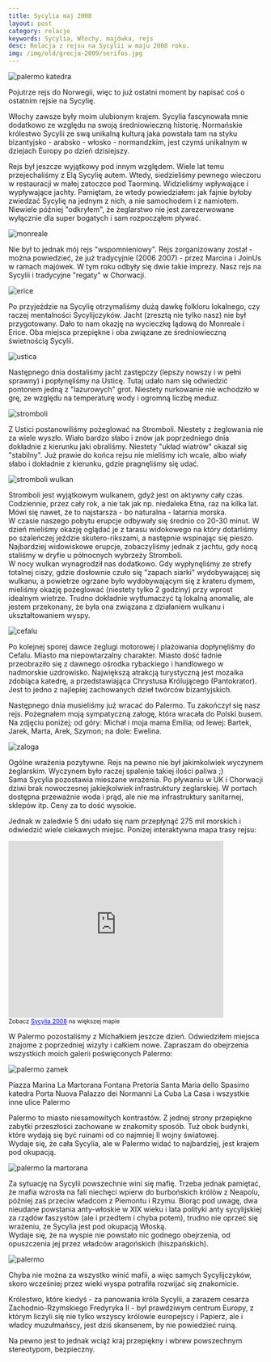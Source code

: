 ```yaml
---
title: Sycylia maj 2008
layout: post
category: relacje
keywords: Sycylia, Włochy, majówka, rejs
desc: Relacja z rejsu na Sycylii w maju 2008 roku.
img: /img/old/grecja-2009/serifos.jpg
---
```


![palermo katedra](/img/old/sycylia/palermo_katedra.jpg)

Pojutrze rejs do Norwegii, więc to już ostatni moment by napisać coś o ostatnim rejsie na Sycylię.

Włochy zawsze były moim ulubionym krajem. Sycylia fascynowała mnie dodatkowo ze względu na swoją średniowieczną historię. 
Normańskie królestwo Sycylii ze swą unikalną kulturą jaka powstała tam na styku bizantyjsko - arabsko - włosko - normandzkim, 
jest czymś unikalnym w dziejach Europy po dzień dzisiejszy.

Rejs był jeszcze wyjątkowy pod innym względem. Wiele lat temu przejechaliśmy z Elą Sycylię autem. Wtedy, siedzieliśmy 
pewnego wieczoru w restauracji w małej zatoczce pod Taorminą. Widzieliśmy wpływające i wypływające jachty. Pamiętam, 
że wtedy powiedziałem: jak fajnie byłoby zwiedzać Sycylię na jednym z nich, a nie samochodem i z namiotem.  
Niewiele później "odkryłem", że żeglarstwo nie jest zarezerwowane wyłącznie dla super bogatych i sam rozpocząłem pływać.

![monreale](/img/old/sycylia/monreale.jpg)

Nie był to jednak mój rejs "wspomnieniowy".  Rejs zorganizowany został - można powiedzieć, że już 
tradycyjnie (2006 2007) - przez Marcina i JoinUs w ramach majówek. W tym roku odbyły się  dwie takie imprezy. 
Nasz rejs na Sycylii i tradycyjne "regaty" w Chorwacji.

![erice](/img/old/sycylia/erice.jpg)

Po przyjeździe na Sycylię otrzymaliśmy dużą dawkę folkloru lokalnego, czy raczej mentalności 
Sycylijczyków. Jacht (zresztą nie tylko nasz) nie był przygotowany. Dało to nam okazję na wycieczkę lądową 
do Monreale i Erice. Oba miejsca przepiękne i oba związane ze średniowieczną świetnością Sycylii.

![ustica](/img/old/sycylia/ustica.jpg)

Następnego dnia dostaliśmy jacht zastępczy (lepszy  nowszy i w pełni sprawny) i popłynęliśmy na Usticę. 
Tutaj udało nam się odwiedzić pontonem jedną z "lazurowych" grot. Niestety nurkowanie nie wchodziło w grę, 
ze względu na temperaturę wody i ogromną liczbę meduz.

![stromboli](/img/old/sycylia/stromboli.jpg)

Z Ustici postanowiliśmy pożeglować na Stromboli. Niestety z żeglowania nie za wiele wyszło. Wiało bardzo słabo 
i znów jak poprzedniego dnia dokładnie z kierunku jaki obraliśmy. Niestety "układ wiatrów" okazał się "stabilny". Już prawie 
do końca rejsu nie mieliśmy ich wcale, albo wiały słabo i dokładnie z kierunku, gdzie pragnęliśmy się udać.   

![stromboli wulkan](/img/old/sycylia/stromboli_lawa.jpg)

Stromboli jest wyjątkowym wulkanem, gdyż jest on aktywny cały czas. Codziennie, przez cały rok, 
a nie tak jak np. niedaleka Etna, raz na kilka lat. Mówi się nawet, że to najstarsza - bo naturalna - latarnia morska.  
W czasie naszego pobytu erupcje odbywały się średnio co 20-30 minut. W dzień mieliśmy okazję oglądać je z tarasu widokowego 
na który dotarliśmy po szaleńczej jeździe skutero-rikszami, a następnie wspinając się pieszo.   
Najbardziej widowiskowe erupcje, zobaczyliśmy jednak z jachtu, gdy  nocą staliśmy w dryfie u północnych wybrzeży Stromboli.  
W nocy wulkan wynagrodził nas dodatkowo. Gdy wypłynęliśmy ze strefy totalnej ciszy, gdzie dosłownie czuło się "zapach siarki" 
wydobywającej się wulkanu, a powietrze ogrzane było wydobywającym się z krateru dymem, mieliśmy okazję pożeglować 
(niestety tylko 2 godziny) przy wprost idealnym wietrze. Trudno dokładnie wytłumaczyć tą lokalną anomalię, ale jestem przekonany, 
że była ona związana z działaniem wulkanu i ukształtowaniem wyspy.

![cefalu](/img/old/sycylia/cefalu.jpg)

Po kolejnej sporej dawce żeglugi motorowej i plażowania dopłynęliśmy do Cefalu. Miasto ma niepowtarzalny 
charakter. Miasto dość ładnie przeobraziło się z dawnego ośrodka rybackiego i handlowego w nadmorskie uzdrowisko.  Największą 
atrakcją  turystyczną jest mozaika zdobiąca katedrę, a przedstawiająca Chrystusa Królującego (Pantokrator). Jest to jedno 
z najlepiej zachowanych dzieł twórców bizantyjskich.  

Następnego dnia musieliśmy już wracać do Palermo. Tu zakończył się nasz rejs. 
Pożegnałem moją sympatyczną załogę, która wracała do Polski busem. Na zdjęciu poniżej; od góry: Michał 
i moja mama Emilia; od lewej: Bartek, Jarek, Marta, Arek, Szymon; na dole: Ewelina.

![zaloga](/img/old/sycylia/zaloga.jpg)

Ogólne wrażenia pozytywne. Rejs na pewno nie był jakimkolwiek wyczynem żeglarskim. Wyczynem było raczej spalenie takiej ilości paliwa ;)  
Sama Sycylia pozostawia mieszane wrażenia. Po pływaniu w UK i Chorwacji dziwi brak nowoczesnej jakiejkolwiek 
infrastruktury żeglarskiej. W portach dostępna przeważnie woda i prąd, ale nie ma infrastruktury sanitarnej, sklepów itp. Ceny za to dość wysokie.

Jednak w zaledwie 5 dni udało się nam przepłynąć 275 mil morskich i odwiedzić wiele ciekawych miejsc.  Poniżej interaktywna mapa trasy rejsu:

<p>
<iframe width="425" height="350" frameborder="0" scrolling="no" marginheight="0" marginwidth="0" src="https://maps.google.com/maps/ms?ie=UTF8&amp;hl=en&amp;msa=0&amp;msid=204255321763002349681.00044c7c3b539dc7e2246&amp;source=embed&amp;t=m&amp;ll=38.427774,13.919678&amp;spn=3.012183,5.767822&amp;output=embed"> </iframe>
<br>
<small>Zobacz <a href="https://maps.google.com/maps/ms?ie=UTF8&amp;hl=en&amp;msa=0&amp;msid=204255321763002349681.00044c7c3b539dc7e2246&amp;source=embed&amp;t=m&amp;ll=38.427774,13.919678&amp;spn=3.012183,5.767822" style="color:#0000FF;text-align:left">Sycylia 2008</a> na większej mapie</small>
</p>
  
W Palermo pozostaliśmy z Michałkiem jeszcze dzień. Odwiedziłem miejsca znajome z poprzedniej wizyty i całkiem nowe. Zapraszam 
do obejrzenia wszystkich moich galerii poświęconych Palermo: 

![palermo zamek](/img/old/sycylia/palermo_zamek.jpg)

Piazza Marina
La Martorana
Fontana Pretoria
Santa Maria dello Spasimo
katedra
Porta Nuova
Palazzo dei Normanni
La Cuba
La Casa
i wszystkie inne ulice Palermo

Palermo to miasto niesamowitych kontrastów. Z jednej strony przepiękne zabytki przeszłości zachowane 
w znakomity sposób. Tuż obok budynki, które wydają się być ruinami od co najmniej II wojny światowej.  
Wydaje się, że cała Sycylia, ale w Palermo widać to najbardziej, jest krajem pod okupacją.

![palermo la martorana](/img/old/sycylia/la_martorana.jpg)

Za sytuację na Sycylii powszechnie wini się mafię. Trzeba jednak pamiętać, że mafia wzrosła 
na fali niechęci wpierw do burbońskich królów z Neapolu, później zaś przeciw władcom z Piemontu i Rzymu. Biorąc pod uwagę, 
dwa nieudane powstania anty-włoskie w XIX wieku i lata polityki anty sycylijskiej za rządów faszystów 
(ale i przedtem i chyba potem),  trudno nie oprzeć się wrażeniu, że Sycylia jest pod okupacją Włoską.   
Wydaje się, że na wyspie nie powstało nic godnego obejrzenia, od opuszczenia jej przez władców aragońskich (hiszpańskich).

![palermo](/img/old/sycylia/palermo.jpg)

Chyba nie można za wszystko winić mafii, a więc samych Sycylijczyków, skoro wcześniej przez wieki wyspa potrafiła rozwijać się znakomicie.

Królestwo, które kiedyś - za panowania króla Sycylii, a zarazem cesarza Zachodnio-Rzymskiego Fredyryka II - był prawdziwym centrum Europy, 
z którym liczyli się nie tylko wszyscy królowie europejscy i Papierz, ale i władcy muzułmańscy, jest dziś skansenem, by nie powiedzieć ruiną.

Na pewno jest to jednak wciąż kraj przepiękny i wbrew powszechnym stereotypom, bezpieczny. 